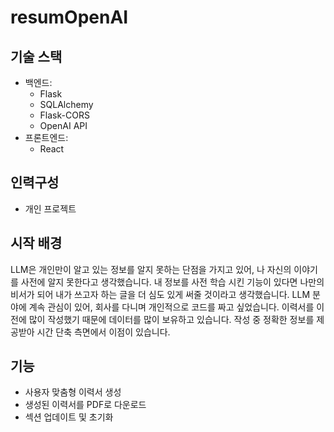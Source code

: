 # resumOpenAI
## 기술 스택
- 백엔드:
  - Flask
  - SQLAlchemy
  - Flask-CORS
  - OpenAI API
- 프론트엔드:
  - React

## 인력구성
- 개인 프로젝트

## 시작 배경
LLM은 개인만이 알고 있는 정보를 알지 못하는 단점을 가지고 있어, 나 자신의 이야기를 사전에 알지 못한다고 생각했습니다. 내 정보를 사전 학습 시킨 기능이 있다면 나만의 비서가 되어 내가 쓰고자 하는 글을 더 심도 있게 써줄 것이라고 생각했습니다. LLM 분야에 계속 관심이 있어, 회사를 다니며 개인적으로 코드를 짜고 싶었습니다. 이력서를 이전에 많이 작성했기 때문에 데이터를 많이 보유하고 있습니다. 작성 중 정확한 정보를 제공받아 시간 단축 측면에서 이점이 있습니다.

## 기능
- 사용자 맞춤형 이력서 생성
- 생성된 이력서를 PDF로 다운로드
- 섹션 업데이트 및 초기화

